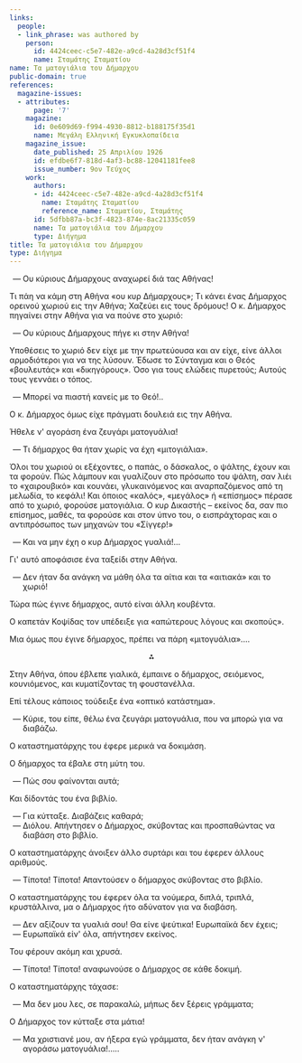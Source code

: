 ```yaml
---
links:
  people:
  - link_phrase: was authored by
    person:
      id: 4424ceec-c5e7-482e-a9cd-4a28d3cf51f4
      name: Σταμάτης Σταματίου
name: Τα ματογιάλια του Δήμαρχου
public-domain: true
references:
  magazine-issues:
  - attributes:
      page: '7'
    magazine:
      id: 0e609d69-f994-4930-8812-b188175f35d1
      name: Μεγάλη Ελληνική Εγκυκλοπαίδεια
    magazine_issue:
      date_published: 25 Απριλίου 1926
      id: efdbe6f7-818d-4af3-bc88-12041181fee8
      issue_number: 9ον Τεύχος
    work:
      authors:
      - id: 4424ceec-c5e7-482e-a9cd-4a28d3cf51f4
        name: Σταμάτης Σταματίου
        reference_name: Σταματίου, Σταμάτης
      id: 5dfbb87a-bc3f-4823-874e-8ac21335c059
      name: Τα ματογιάλια του Δήμαρχου
      type: Διήγημα
title: Τα ματογιάλια του Δήμαρχου
type: Διήγημα
---
```


<main class="content" itemprop="text">
<ol style="list-style-type: '&mdash; '">
  <li>Ου κύριους Δήμαρχους αναχωρεί διά τας Αθήνας!</li>
</ol>

<p>Τι πάη να κάμη στη Αθήνα «ου κυρ Δήμαρχους»; Τι κάνει ένας Δήμαρχος ορεινού χωριού εις την Αθήνα; Χαζεύει εις τους
δρόμους! Ο κ. Δήμαρχος πηγαίνει στην Αθήνα για να πούνε στο χωριό:</p>

<ol style="list-style-type: '&mdash; '">
  <li>Ου κύριους Δήμαρχους πήγε κι στην Αθήνα!</li>
</ol>

<p>Υποθέσεις το χωριό δεν είχε με την πρωτεύουσα και αν είχε, είνε άλλοι αρμοδιότεροι για να της λύσουν. Έδωσε το Σύνταγμα
και ο Θεός «βουλευτάς» και «δικηγόρους». Όσο για τους ελώδεις πυρετούς; Αυτούς τους γεννάει ο τόπος.</p>

<ol style="list-style-type: '&mdash; '">
  <li>Μπορεί να πιαστή κανείς με το Θεό!..</li>
</ol>

<p>Ο κ. Δήμαρχος όμως είχε πράγματι δουλειά εις την Αθήνα.</p>

<p>Ήθελε ν' αγοράση ένα ζευγάρι ματογυάλια!</p>

<ol style="list-style-type: '&mdash; '">
  <li>Τι δήμαρχος θα ήταν χωρίς να έχη «μιτογιάλια».</li>
</ol>

<p>Όλοι του χωριού οι εξέχοντες, ο παπάς, ο δάσκαλος, ο ψάλτης, έχουν και τα φορούν. Πώς λάμπουν και γυαλίζουν στο πρόσωπο
του ψάλτη, σαν λιέι το «χαιρουβικό» και κουνάει, γλυκαινόμενος και αναρπαζόμενος από τη μελωδία, το κεφάλι! Και όποιος
«καλός», «μεγάλος» ή «επίσημος» πέρασε από το χωριό, φορούσε ματογιάλια. Ο κυρ Δικαστής &ndash; εκείνος δα, σαν πιο
επίσημος, μαθές, τα φορούσε και στον ύπνο του, ο εισπράχτορας και ο αντιπρόσωπος των μηχανών του «Σίγγερ!»</p>

<ol style="list-style-type: '&mdash; '">
  <li>Και να μην έχη ο κυρ Δήμαρχος γυαλιά!...</li>
</ol>

<p>Γι' αυτό αποφάσισε ένα ταξείδι στην Αθήνα.</p>

<ol style="list-style-type: '&mdash; '">
  <li>Δεν ήταν δα ανάγκη να μάθη όλα τα αίτια και τα «αιτιακά» και το χωριό!</li>
</ol>

<p>Τώρα πώς έγινε δήμαρχος, αυτό είναι άλλη κουβέντα.</p>

<p>Ο καπετάν Κοψίδας τον υπέδειξε για «απώτερους λόγους και σκοπούς».</p>

<p>Μια όμως που έγινε δήμαρχος, πρέπει να πάρη «μιτογυάλια»....</p>

<div style="text-align: center; margin-bottom: 1em">⁂</div>

<p>Στην Αθήνα, όπου έβλεπε γιαλικά, έμπαινε ο δήμαρχος, σειόμενος, κουνιόμενος, και κυματίζοντας τη φουστανέλλα.</p>

<p>Επί τέλους κάποιος τούδειξε ένα «οπτικό κατάστημα».</p>

<ol style="list-style-type: '&mdash; '">
  <li>Κύριε, του είπε, θέλω ένα ζευγάρι ματογυάλια, που να μπορώ για να διαβάζω.</li>
</ol>

<p>Ο καταστηματάρχης του έφερε μερικά να δοκιμάση.</p>

<p>Ο δήμαρχος τα έβαλε στη μύτη του.</p>

<ol style="list-style-type: '&mdash; '">
  <li>Πώς σου φαίνονται αυτά;</li>
</ol>

<p>Και δίδοντάς του ένα βιβλίο.</p>

<ol style="list-style-type: '&mdash; '">
  <li>Για κύτταξε. Διαβάζεις καθαρά;</li>
  <li>Διόλου. Απήντησεν ο Δήμαρχος, σκύβοντας και προσπαθώντας να διαβάση στο βιβλίο.</li>
</ol>

<p>Ο καταστηματάρχης άνοιξεν άλλο συρτάρι και του έφερεν άλλους αριθμούς.</p>

<ol style="list-style-type: '&mdash; '">
  <li>Τίποτα! Τίποτα! Απαντούσεν ο δήμαρχος σκύβοντας στο βιβλίο.</li>
</ol>

<p>Ο καταστηματάρχης του έφερεν όλα τα νούμερα, διπλά, τριπλά, κρυστάλλινα, μα ο Δήμαρχος ήτο αδύνατον για να διαβάση.</p>

<ol style="list-style-type: '&mdash; '">
  <li>Δεν αξίζουν τα γυαλιά σου! Θα είνε ψεύτικα! Ευρωπαϊκά δεν έχεις;</li>
  <li>Ευρωπαϊκά είν' όλα, απήντησεν εκείνος.</li>
</ol>

<p>Του φέρουν ακόμη και χρυσά.</p>

<ol style="list-style-type: '&mdash; '">
  <li>Τίποτα! Τίποτα! αναφωνούσε ο Δήμαρχος σε κάθε δοκιμή.</li>
</ol>

<p>Ο καταστηματάρχης τάχασε:</p>

<ol style="list-style-type: '&mdash; '">
  <li>Μα δεν μου λες, σε παρακαλώ, μήπως δεν ξέρεις γράμματα;</li>
</ol>

<p>Ο Δήμαρχος τον κύτταξε στα μάτια!</p>

<ol style="list-style-type: '&mdash; '">
  <li>Μα χριστιανέ μου, αν ήξερα εγώ γράμματα, δεν ήταν ανάγκη ν' αγοράσω ματογυάλια!.....</li>
</ol>
</main>

